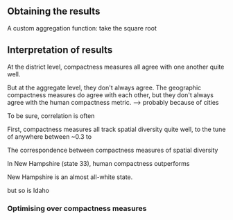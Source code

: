 ##  Obtaining the results

A custom aggregation function: take the square root


## Interpretation of results


At the district level, compactness measures all agree with one another quite
well.

But at the aggregate level, they don't always agree. The geographic compactness
measures do agree with each other, but they don't always agree with the human
compactness metric.
	--> probably because of cities


To be sure, correlation is
often

First, compactness measures all track spatial diversity quite well, to the tune
of anywhere between ~0.3 to 

The correspondence between compactness measures of spatial diversity 


In New Hampshire (state 33), human compactness outperforms

New Hampshire is an almost all-white state.

but so is Idaho


### Optimising over compactness measures
